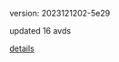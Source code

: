 version: 2023121202-5e29

updated 16 avds

[details](https://github.com/0x74f917491bfa7ebfa379/ali_avd_db/blob/master/change_log/2023/12/12/02/5e29.txt)